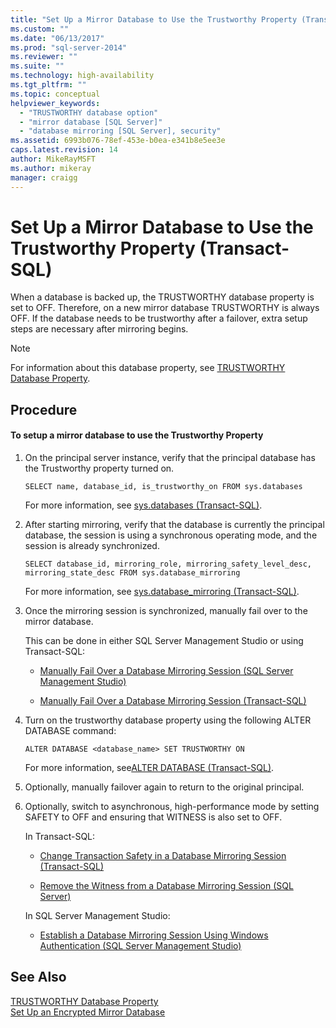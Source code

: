 ```yaml
---
title: "Set Up a Mirror Database to Use the Trustworthy Property (Transact-SQL) | Microsoft Docs"
ms.custom: ""
ms.date: "06/13/2017"
ms.prod: "sql-server-2014"
ms.reviewer: ""
ms.suite: ""
ms.technology: high-availability
ms.tgt_pltfrm: ""
ms.topic: conceptual
helpviewer_keywords: 
  - "TRUSTWORTHY database option"
  - "mirror database [SQL Server]"
  - "database mirroring [SQL Server], security"
ms.assetid: 6993b076-78ef-453e-b0ea-e341b8e5ee3e
caps.latest.revision: 14
author: MikeRayMSFT
ms.author: mikeray
manager: craigg
---
```

# Set Up a Mirror Database to Use the Trustworthy Property (Transact-SQL)
  When a database is backed up, the TRUSTWORTHY database property is set to OFF. Therefore, on a new mirror database TRUSTWORTHY is always OFF. If the database needs to be trustworthy after a failover, extra setup steps are necessary after mirroring begins.  
  
> [!NOTE]  
>  For information about this database property, see [TRUSTWORTHY Database Property](../../relational-databases/security/trustworthy-database-property.md).  
  
## Procedure  
  
#### To setup a mirror database to use the Trustworthy Property  
  
1.  On the principal server instance, verify that the principal database has the Trustworthy property turned on.  
  
    ```  
    SELECT name, database_id, is_trustworthy_on FROM sys.databases   
    ```  
  
     For more information, see [sys.databases &#40;Transact-SQL&#41;](/sql/relational-databases/system-catalog-views/sys-databases-transact-sql).  
  
2.  After starting mirroring, verify that the database is currently the principal database, the session is using a synchronous operating mode, and the session is already synchronized.  
  
    ```  
    SELECT database_id, mirroring_role, mirroring_safety_level_desc, mirroring_state_desc FROM sys.database_mirroring  
    ```  
  
     For more information, see [sys.database_mirroring &#40;Transact-SQL&#41;](/sql/relational-databases/system-catalog-views/sys-database-mirroring-transact-sql).  
  
3.  Once the mirroring session is synchronized, manually fail over to the mirror database.  
  
     This can be done in either SQL Server Management Studio or using Transact-SQL:  
  
    -   [Manually Fail Over a Database Mirroring Session &#40;SQL Server Management Studio&#41;](manually-fail-over-a-database-mirroring-session-sql-server-management-studio.md)  
  
    -   [Manually Fail Over a Database Mirroring Session &#40;Transact-SQL&#41;](manually-fail-over-a-database-mirroring-session-transact-sql.md)  
  
4.  Turn on the trustworthy database property using the following ALTER DATABASE command:  
  
    ```  
    ALTER DATABASE <database_name> SET TRUSTWORTHY ON  
    ```  
  
     For more information, see[ALTER DATABASE &#40;Transact-SQL&#41;](/sql/t-sql/statements/alter-database-transact-sql).  
  
5.  Optionally, manually failover again to return to the original principal.  
  
6.  Optionally, switch to asynchronous, high-performance mode by setting SAFETY to OFF and ensuring that WITNESS is also set to OFF.  
  
     In Transact-SQL:  
  
    -   [Change Transaction Safety in a Database Mirroring Session &#40;Transact-SQL&#41;](change-transaction-safety-in-a-database-mirroring-session-transact-sql.md)  
  
    -   [Remove the Witness from a Database Mirroring Session &#40;SQL Server&#41;](remove-the-witness-from-a-database-mirroring-session-sql-server.md)  
  
     In SQL Server Management Studio:  
  
    -   [Establish a Database Mirroring Session Using Windows Authentication &#40;SQL Server Management Studio&#41;](establish-database-mirroring-session-windows-authentication.md)  
  
## See Also  
 [TRUSTWORTHY Database Property](../../relational-databases/security/trustworthy-database-property.md)   
 [Set Up an Encrypted Mirror Database](set-up-an-encrypted-mirror-database.md)  
  
  
